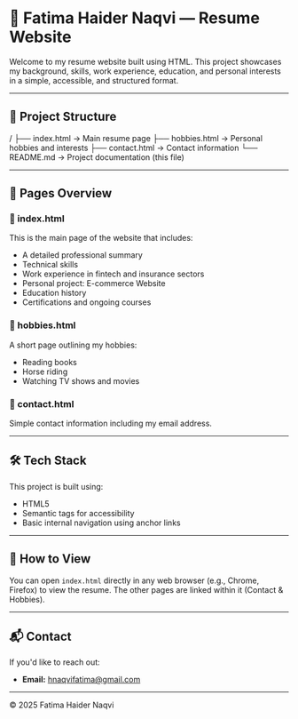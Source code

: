 # 💼 Fatima Haider Naqvi — Resume Website

Welcome to my resume website built using HTML. This project showcases my background, skills, work experience, education, and personal interests in a simple, accessible, and structured format.

---

## 📁 Project Structure
/
├── index.html → Main resume page
├── hobbies.html → Personal hobbies and interests
├── contact.html → Contact information
└── README.md → Project documentation (this file)


---

## 📄 Pages Overview

### 🔹 index.html
This is the main page of the website that includes:
- A detailed professional summary
- Technical skills
- Work experience in fintech and insurance sectors
- Personal project: E-commerce Website
- Education history
- Certifications and ongoing courses

### 🔹 hobbies.html
A short page outlining my hobbies:
- Reading books
- Horse riding
- Watching TV shows and movies

### 🔹 contact.html
Simple contact information including my email address.

---

## 🛠️ Tech Stack

This project is built using:

- HTML5
- Semantic tags for accessibility
- Basic internal navigation using anchor links

---

## 🚀 How to View

You can open `index.html` directly in any web browser (e.g., Chrome, Firefox) to view the resume. The other pages are linked within it (Contact & Hobbies).

---

## 📬 Contact

If you'd like to reach out:

- **Email:** hnaqvifatima@gmail.com

---

© 2025 Fatima Haider Naqvi
